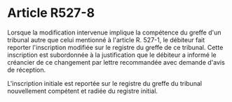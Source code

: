 # Article R527-8

Lorsque la modification intervenue implique la compétence du greffe d'un tribunal autre que celui mentionné à l'article R. 527-1, le débiteur fait reporter l'inscription modifiée sur le registre du greffe de ce tribunal. Cette inscription est subordonnée à la justification que le débiteur a informé le créancier de ce changement par lettre recommandée avec demande d'avis de réception.

L'inscription initiale est reportée sur le registre du greffe du tribunal nouvellement compétent et radiée du registre initial.
